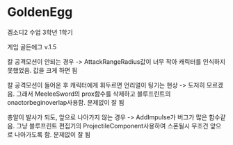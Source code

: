 # GoldenEgg
 겜소디2 수업 3학년 1학기
 
 
 게임 골든에그 v.1.5


칼 공격모션이 안되는 경우
-> AttackRangeRadius값이 너무 작아 캐릭터를 인식하지 못했었음. 값을 크게 하면 됨

칼 공격모션이 들어온 후 캐릭터에게 휘두르면 언리얼이 팅기는 현상
-> 도저히 모르겠음. 그래서 MeeleeSword의 prox함수를 삭제하고 블루프린트의 onactorbeginoverlap사용함. 문제없이 잘 됨

총알이 발사가 되도, 앞으로 나아가지 않는 경우
-> AddImpulse가 버그가 많은 함수같음. 그냥 블루프린트 편집기의 ProjectileComponent사용하여 스폰될시 무조건 앞으로 나아가도록 함. 문제없이 잘 됨


